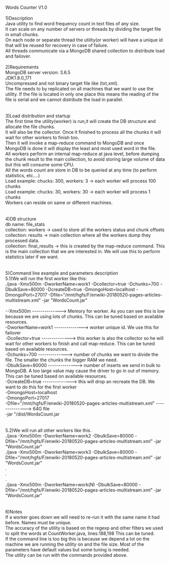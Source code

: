 Words Counter V1.0<br/><br/>1)Description<br/>Java utility to find word frequency count in text files of any size.<br/>It can scale on any number of servers or threads by dividing the target file in small chunks. <br/>On each node or separate thread the utility(or worker) will have a unique id that will be reused for recovery in case of failure.<br/>All threads communicate via a MongoDB shared collection to distribute load and failover.<br/><br/>2)Requirements<br/>MongoDB server version: 3.6.5<br/>JDK1.8.0_171<br/>Uncompressed and not binary target file like (txt,xml). <br/>The file needs to by replicated on all machines that we want to use the utility. If the file is located in only one place this means the reading of the file is serial and we cannot distribute the load in parallel.<br/><br/><br/>3)Load distribution and startup<br/>The first time the utility(worker) is run,it will create the DB structure and allocate the file chunks.<br/>It will also be the collector. Once it finished to process all the chunks it will wait for other workers to finish too. <br/>Then it will invoke a map-reduce command to MongoDB and once MongoDB is done it will display the least and most used word in the file.<br/>All workers perform an internal map-reduce at java level, before dumping the chunk result to the main collection, to avoid storing large volume of data but this will consume some CPU.<br/>All the words count are store in DB to be queried at any time (to perform statistics, etc....)<br/>Load example: chucks: 300, workers: 3  -> each worker will process 100 chunks<br/>Load example: chucks: 30, workers: 30  -> each worker will process 1 chunks<br/>Workers can reside on same or different machines.<br/><br/><br/>4)DB structure<br/>db name: file_stats<br/>collection: workers -> used to store all the workers status and chunk offsets<br/>collection: results -> main collection where all the workers dump they processed data.<br/>collection: final_results -> this is created by the map-reduce command. This is the main collection that we are interested in. We will use this to perform statistics later if we want.<br/><br/><br/>5)Command line example and parameters description<br/>5.1)We will run the first worker like this:<br/>./java -Xmx500m -DworkerName=work1 -Dcollector=true -Dchunks=700 -DbulkSave=80000 -DcreateDB=true -DmongoHost=localhost -DmongoPort=27017 -Dfile="/mnt/hgfs/F/enwiki-20180520-pages-articles-multistream.xml"  -jar  "WordsCount.jar"<br/><br/>--Xmx500m --------------> Memory for worker. As you can see this is low because we are using lots of chunks. This can be tuned based on available resources.<br/>-DworkerName=work1 --------------> worker unique id. We use this for failover<br/>-Dcollector=true --------------> this worker is also the collector so he will wait for other workers to finish and call map-reduce. This can be tuned based on available resources.<br/>-Dchunks=700 --------------> number of chunks we want to divide the file. The smaller the chunks the bigger RAM we need.<br/>-DbulkSave=80000 --------------> number of inserts we send in bulk to MongoDB. A too large value may cause the driver to go in out of memory. This can be tuned based on available resources.<br/>-DcreateDB=true --------------> this will drop an recreate the DB. We want to do this for the first worker<br/>-DmongoHost=localhost<br/>-DmongoPort=27017<br/>-Dfile="/mnt/hgfs/F/enwiki-20180520-pages-articles-multistream.xml" --------------> 64G file<br/>-jar "/dist/WordsCount.jar<br/><br/><br/>5.2)We will run all other workers like this.<br/>./java -Xmx500m -DworkerName=work2 -DbulkSave=80000 -Dfile="/mnt/hgfs/F/enwiki-20180520-pages-articles-multistream.xml"  -jar  "WordsCount.jar"<br/>./java -Xmx500m -DworkerName=work3 -DbulkSave=80000 -Dfile="/mnt/hgfs/F/enwiki-20180520-pages-articles-multistream.xml"  -jar  "WordsCount.jar"<br/>.<br/>.<br/>.<br/>./java -Xmx500m -DworkerName=work(N) -DbulkSave=80000 -Dfile="/mnt/hgfs/F/enwiki-20180520-pages-articles-multistream.xml"  -jar  "WordsCount.jar"<br/><br/><br/>6)Notes<br/>If a worker goes down we will need to re-run it with the same name it had before. Names must be unique.<br/>The accuracy of the utility is based on the regexp and other filters we used to split the words at CountWorker.java, lines:188,198 This can be tuned.<br/>If the command line is too big this is because we depend a lot on the machine we are running the utility on and the file size. Most of the parameters have default values but some tuning is needed.<br/>The utility can be run with the commands provided above.<br/><br/>
